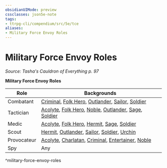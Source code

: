 ```yaml
---
obsidianUIMode: preview
cssclasses: json5e-note
tags:
- ttrpg-cli/compendium/src/5e/tce
aliases:
- Military Force Envoy Roles
---
```

# Military Force Envoy Roles
*Source: Tasha's Cauldron of Everything p. 97* 

**Military Force Envoy Roles**

| Role | Backgrounds |
|------|-------------|
| Combatant | [Criminal](/3-Mechanics/CLI/backgrounds/criminal-xphb.md), [Folk Hero](/3-Mechanics/CLI/backgrounds/folk-hero.md), [Outlander](/3-Mechanics/CLI/backgrounds/outlander.md), [Sailor](/3-Mechanics/CLI/backgrounds/sailor-xphb.md), [Soldier](/3-Mechanics/CLI/backgrounds/soldier-xphb.md) |
| Tactician | [Acolyte](/3-Mechanics/CLI/backgrounds/acolyte-xphb.md), [Folk Hero](/3-Mechanics/CLI/backgrounds/folk-hero.md), [Noble](/3-Mechanics/CLI/backgrounds/noble-xphb.md), [Outlander](/3-Mechanics/CLI/backgrounds/outlander.md), [Sage](/3-Mechanics/CLI/backgrounds/sage-xphb.md), [Soldier](/3-Mechanics/CLI/backgrounds/soldier-xphb.md) |
| Medic | [Acolyte](/3-Mechanics/CLI/backgrounds/acolyte-xphb.md), [Folk Hero](/3-Mechanics/CLI/backgrounds/folk-hero.md), [Hermit](/3-Mechanics/CLI/backgrounds/hermit-xphb.md), [Sage](/3-Mechanics/CLI/backgrounds/sage-xphb.md), [Soldier](/3-Mechanics/CLI/backgrounds/soldier-xphb.md) |
| Scout | [Hermit](/3-Mechanics/CLI/backgrounds/hermit-xphb.md), [Outlander](/3-Mechanics/CLI/backgrounds/outlander.md), [Sailor](/3-Mechanics/CLI/backgrounds/sailor-xphb.md), [Soldier](/3-Mechanics/CLI/backgrounds/soldier-xphb.md), [Urchin](/3-Mechanics/CLI/backgrounds/urchin.md) |
| Provocateur | [Acolyte](/3-Mechanics/CLI/backgrounds/acolyte-xphb.md), [Charlatan](/3-Mechanics/CLI/backgrounds/charlatan-xphb.md), [Criminal](/3-Mechanics/CLI/backgrounds/criminal-xphb.md), [Entertainer](/3-Mechanics/CLI/backgrounds/entertainer-xphb.md), [Noble](/3-Mechanics/CLI/backgrounds/noble-xphb.md) |
| Spy | Any |
^military-force-envoy-roles